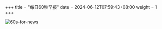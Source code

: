 +++
title = "每日60秒早报"
date = 2024-06-12T07:59:43+08:00
weight = 1
+++

![60s-for-news](/img/zaobao/zaobao.png "由 ALAPI 提供支持")
